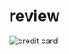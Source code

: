 # review

![credit card](https://user-images.githubusercontent.com/74331457/114157242-b97fd600-9923-11eb-8e07-f78e8b693b86.jpg)
